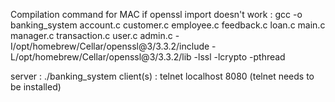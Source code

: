 Compilation command for MAC if openssl import doesn't work :
gcc -o banking_system account.c customer.c employee.c feedback.c loan.c main.c manager.c transaction.c user.c admin.c -I/opt/homebrew/Cellar/openssl@3/3.3.2/include -L/opt/homebrew/Cellar/openssl@3/3.3.2/lib -lssl -lcrypto -pthread

server : ./banking_system
client(s) : telnet localhost 8080 (telnet needs to be installed)

